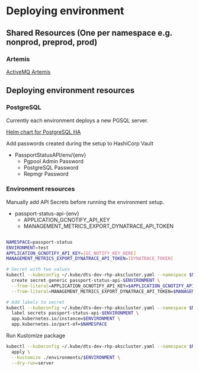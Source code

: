 # Deploying environment

## Shared Resources (One per namespace e.g. nonprod, preprod, prod)

### Artemis

[ActiveMQ Artemis](./artemis/README.md)

## Deploying environment resources

### PostgreSQL

Currently each environment deploys a new PGSQL server.

[Helm chart for PostgreSQL HA](./base/postgresql-ha/README.md)

Add passwords created during the setup to HashiCorp Vault

- PassportStatusAPI/env/{env}
  - Pgpool Admin Password
  - PostgreSQL Password
  - Repmgr Password

### Environment resources

Manually add API Secrets before running the environment setup.

- passport-status-api-{env}
  - APPLICATION_GCNOTIFY_API_KEY
  - MANAGEMENT_METRICS_EXPORT_DYNATRACE_API_TOKEN

``` sh

NAMESPACE=passport-status
ENVIRONMENT=test
APPLICATION_GCNOTIFY_API_KEY=[GC_NOTIFY_KEY_HERE]
MANAGEMENT_METRICS_EXPORT_DYNATRACE_API_TOKEN=[DYNATRACE_TOKEN]

# Secret with two values
kubectl --kubeconfig ~/.kube/dts-dev-rhp-akscluster.yaml --namespace $NAMESPACE \
  create secret generic passport-status-api-$ENVIRONMENT \
  --from-literal=APPLICATION_GCNOTIFY_API_KEY=$APPLICATION_GCNOTIFY_API_KEY \
  --from-literal=MANAGEMENT_METRICS_EXPORT_DYNATRACE_API_TOKEN=$MANAGEMENT_METRICS_EXPORT_DYNATRACE_API_TOKEN \

# Add labels to secret
kubectl --kubeconfig ~/.kube/dts-dev-rhp-akscluster.yaml --namespace $NAMESPACE \
  label secrets passport-status-api-$ENVIRONMENT \
  app.kubernetes.io/instance=$ENVIRONMENT \
  app.kubernetes.io/part-of=$NAMESPACE

```

Run Kustomize package

``` sh
kubectl --kubeconfig ~/.kube/dts-dev-rhp-akscluster.yaml --namespace $NAMESPACE \
  apply \
  --kustomize ./environments/$ENVIRONMENT \
  --dry-run=server

```
